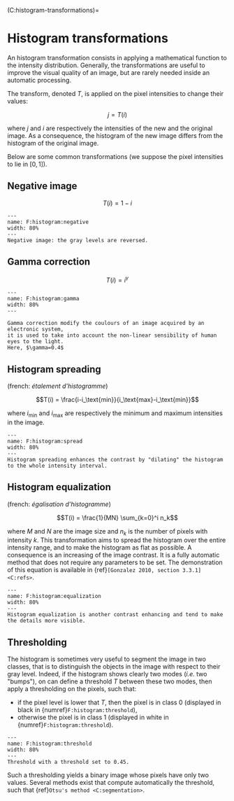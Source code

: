 (C:histogram-transformations)=
# Histogram transformations


An histogram transformation consists in applying a mathematical function to the intensity distribution.
Generally, the transformations are useful to improve the visual quality of an image,
but are rarely needed inside an automatic processing.

The transform, denoted $T$, is applied on the pixel intensities to change their values:

$$j = T(i)$$

where $j$ and $i$ are respectively the intensities of the new and the original image.
As a consequence, the histogram of the new image differs from the histogram of the original image.

Below are some common transformations (we suppose the pixel intensities to lie in $[0,1]$).


## Negative image

$$T(i) = 1-i$$

```{figure} negative.svg
---
name: F:histogram:negative
width: 80%
---
Negative image: the gray levels are reversed.
```

## Gamma correction

$$T(i) = i^\gamma$$

```{figure} gamma.svg
---
name: F:histogram:gamma
width: 80%
---

Gamma correction modify the coulours of an image acquired by an electronic system,
it is used to take into account the non-linear sensibility of human eyes to the light.
Here, $\gamma=0.4$
```


## Histogram spreading

(french: _étalement d'histogramme_)

$$T(i) = \frac{i-i_\text{min}}{i_\text{max}-i_\text{min}}$$

where $i_\text{min}$ and $i_\text{max}$ are respectively the minimum and maximum intensities in the image.

```{figure} spreading.svg
---
name: F:histogram:spread
width: 80%
---
Histogram spreading enhances the contrast by "dilating" the histogram to the whole intensity interval.
```


## Histogram equalization

(french: _égalisation d'histogramme_)

$$T(i) = \frac{1}{MN} \sum_{k=0}^i n_k$$

where $M$ and $N$ are the image size and $n_k$ is the number of pixels with intensity $k$.
This transformation aims to spread the histogram over the entire intensity range, and to make the histogram as flat as possible.
A consequence is an increasing of the image contrast.
It is a fully automatic method that does not require any parameters to be set.
The demonstration of this equation is available in {ref}`[Gonzalez 2010, section 3.3.1] <C:refs>`.

```{figure} equalization.svg
---
name: F:histogram:equalization
width: 80%
---
Histogram equalization is another contrast enhancing and tend to make the details more visible.
```

## Thresholding

The histogram is sometimes very useful to segment the image in two classes,
that is to distinguish the objects in the image with respect to their gray level.
Indeed, if the histogram shows clearly two modes (_i.e._ two "bumps"),
on can define a threshold $T$ between these two modes, then apply a thresholding on the pixels, such that:
* if the pixel level is lower that $T$, then the pixel is in class 0 (displayed in black in {numref}`F:histogram:threshold`),
* otherwise the pixel is in class 1 (displayed in white in {numref}`F:histogram:threshold`).

```{figure} thresholding.svg
---
name: F:histogram:threshold
width: 80%
---
Threshold with a threshold set to 0.45.
```

Such a thresholding yields a binary image whose pixels have only two values.
Several methods exist that compute automatically the threshold, such that {ref}`Otsu's method <C:segmentation>`.